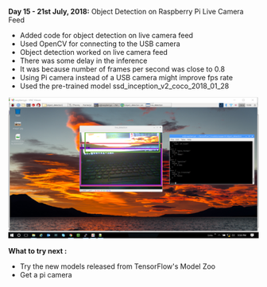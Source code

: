 **Day 15 - 21st July, 2018:** Object Detection on Raspberry Pi Live Camera Feed  
* Added code for object detection on live camera feed  
* Used OpenCV for connecting to the USB camera  
* Object detection worked on live camera feed  
* There was some delay in the inference  
* It was because number of frames per second was close to 0.8  
* Using Pi camera instead of a USB camera might improve fps rate    
* Used the pre-trained model ssd_inception_v2_coco_2018_01_28  

<p><img src="https://raw.githubusercontent.com/theimgclist/100DaysOfMLCode/master/images/picamera.png"/></p>  

**What to try next :**   
* Try the new models released from TensorFlow's Model Zoo  
* Get a pi camera  


